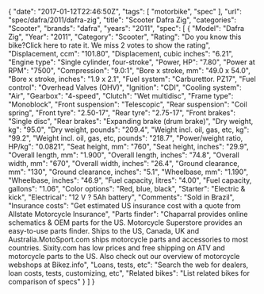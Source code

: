 {
    "date": "2017-01-12T22:46:50Z",
    "tags": [
        "motorbike",
        "spec"
    ],
    "url": "spec\/dafra\/2011\/dafra-zig",
    "title": "Scooter Dafra Zig",
    "categories": "Scooter",
    "brands": "dafra",
    "years": "2011",
    "spec": [
        {
            "Model": "Dafra Zig",
            "Year": "2011",
            "Category": "Scooter",
            "Rating": "Do you know this bike?Click here to rate it. We miss 2 votes to show the rating",
            "Displacement, ccm": "101.80",
            "Displacement, cubic inches": "6.21",
            "Engine type": "Single cylinder, four-stroke",
            "Power, HP": "7.80",
            "Power at RPM": "7500",
            "Compression": "9.0:1",
            "Bore x stroke, mm": "49.0 x 54.0",
            "Bore x stroke, inches": "1.9 x 2.1",
            "Fuel system": "Carburettor. PZ17",
            "Fuel control": "Overhead Valves (OHV)",
            "Ignition": "CDI",
            "Cooling system": "Air",
            "Gearbox": "4-speed",
            "Clutch": "Wet multidisc",
            "Frame type": "Monoblock",
            "Front suspension": "Telescopic",
            "Rear suspension": "Coil spring",
            "Front tyre": "2.50-17",
            "Rear tyre": "2.75-17",
            "Front brakes": "Single disc",
            "Rear brakes": "Expanding brake (drum brake)",
            "Dry weight, kg": "95.0",
            "Dry weight, pounds": "209.4",
            "Weight incl. oil, gas, etc, kg": "99.2",
            "Weight incl. oil, gas, etc, pounds": "218.7",
            "Power\/weight ratio, HP\/kg": "0.0821",
            "Seat height, mm": "760",
            "Seat height, inches": "29.9",
            "Overall length, mm": "1.900",
            "Overall length, inches": "74.8",
            "Overall width, mm": "670",
            "Overall width, inches": "26.4",
            "Ground clearance, mm": "130",
            "Ground clearance, inches": "5.1",
            "Wheelbase, mm": "1.190",
            "Wheelbase, inches": "46.9",
            "Fuel capacity, litres": "4.00",
            "Fuel capacity, gallons": "1.06",
            "Color options": "Red, blue, black",
            "Starter": "Electric & kick",
            "Electrical": "12 V ? 5Ah battery",
            "Comments": "Sold in Brazil",
            "Insurance costs": "Get estimated US insurance cost with a quote from Allstate Motorcycle Insurance",
            "Parts finder": "Chaparral provides online schematics & OEM parts for the US.   Motorcycle Superstore provides an easy-to-use parts finder. Ships to the US, Canada, UK and Australia.MotoSport.com ships motorcycle parts and accessories to most countries.    Sixity.com has low prices and free shipping on ATV and motorcycle parts to the US. Also check out our overview of motorcycle webshops at Bikez.info",
            "Loans, tests, etc": "Search the web for dealers, loan costs, tests, customizing, etc",
            "Related bikes": "List related bikes for comparison of specs"
        }
    ]
}